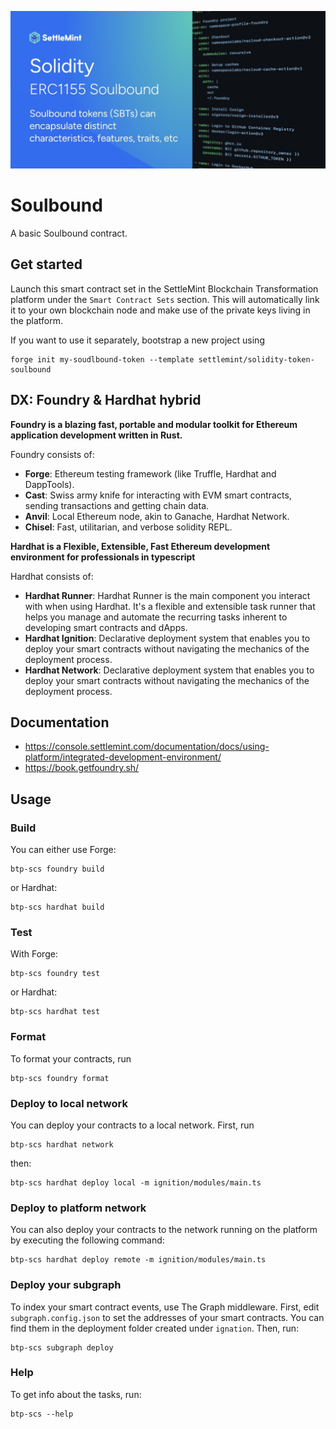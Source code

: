 ![OG](OG_Solidity.jpg)

# Soulbound

A basic Soulbound contract.

## Get started

Launch this smart contract set in the SettleMint Blockchain Transformation platform under the `Smart Contract Sets` section. This will automatically link it to your own blockchain node and make use of the private keys living in the platform.

If you want to use it separately, bootstrap a new project using

```shell
forge init my-soudlbound-token --template settlemint/solidity-token-soulbound
```

## DX: Foundry & Hardhat hybrid

**Foundry is a blazing fast, portable and modular toolkit for Ethereum application development written in Rust.**

Foundry consists of:

- **Forge**: Ethereum testing framework (like Truffle, Hardhat and DappTools).
- **Cast**: Swiss army knife for interacting with EVM smart contracts, sending transactions and getting chain data.
- **Anvil**: Local Ethereum node, akin to Ganache, Hardhat Network.
- **Chisel**: Fast, utilitarian, and verbose solidity REPL.

**Hardhat is a Flexible, Extensible, Fast Ethereum development environment for professionals in typescript**

Hardhat consists of:

- **Hardhat Runner**: Hardhat Runner is the main component you interact with when using Hardhat. It's a flexible and extensible task runner that helps you manage and automate the recurring tasks inherent to developing smart contracts and dApps.
- **Hardhat Ignition**: Declarative deployment system that enables you to deploy your smart contracts without navigating the mechanics of the deployment process.
- **Hardhat Network**: Declarative deployment system that enables you to deploy your smart contracts without navigating the mechanics of the deployment process.

## Documentation

- <https://console.settlemint.com/documentation/docs/using-platform/integrated-development-environment/>
- <https://book.getfoundry.sh/>

## Usage

### Build

You can either use Forge:

```shell
btp-scs foundry build
```

or Hardhat:

```shell
btp-scs hardhat build
```

### Test

With Forge:

```shell
btp-scs foundry test
```

or Hardhat:

```shell
btp-scs hardhat test
```

### Format

To format your contracts, run

```shell
btp-scs foundry format
```

### Deploy to local network

You can deploy your contracts to a local network. First, run

```shell
btp-scs hardhat network
```

then:

```shell
btp-scs hardhat deploy local -m ignition/modules/main.ts
```

### Deploy to platform network

You can also deploy your contracts to the network running on the platform by executing the following command:

```shell
btp-scs hardhat deploy remote -m ignition/modules/main.ts
```

### Deploy your subgraph

To index your smart contract events, use The Graph middleware.
First, edit `subgraph.config.json` to set the addresses of your smart contracts. You can find them in the deployment folder created under `ignation`. Then, run:

```shell
btp-scs subgraph deploy
```

### Help

To get info about the tasks, run:

```shell
btp-scs --help
```
